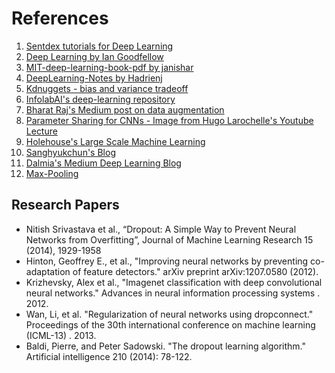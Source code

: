 # References 

1. [Sentdex tutorials for Deep Learning](https://www.youtube.com/watch?v=oYbVFhK_olY&list=PLQVvvaa0QuDfKTOs3Keq_kaG2P55YRn5v&index=43)
2. [Deep Learning by Ian Goodfellow](http://www.deeplearningbook.org)
3. [MIT-deep-learning-book-pdf by janishar](https://github.com/janishar/mit-deep-learning-book-pdf)
4. [DeepLearning-Notes by Hadrienj](https://github.com/hadrienj/deepLearningBook-Notes)
5. [Kdnuggets - bias and variance tradeoff](https://www.kdnuggets.com/2016/08/bias-variance-tradeoff-overview.html)
6. [InfolabAI's deep-learning repository](https://github.com/InfolabAI/DeepLearning/blob/master)
7. [Bharat Raj's Medium post on data augmentation](https://medium.com/nanonets/how-to-use-deep-learning-when-you-have-limited-data-part-2-data-augmentation-c26971dc8ced)
8. [Parameter Sharing for CNNs - Image from Hugo Larochelle's Youtube Lecture](https://www.youtube.com/watch?v=aAT1t9p7ShM)
9. [Holehouse's Large Scale Machine Learning](http://www.holehouse.org/mlclass/17_Large_Scale_Machine_Learning.html)
10. [Sanghyukchun's Blog](http://sanghyukchun.github.io/88/)
11. [Dalmia's Medium Deep Learning Blog](https://medium.com/inveterate-learner/deep-learning-book-chapter-9-convolutional-networks-45e43bfc718d)
12. [Max-Pooling](https://www.pexels.com/) 

## Research Papers 

* Nitish Srivastava et al., “Dropout: A Simple Way to Prevent Neural Networks from Overfitting”, Journal of Machine Learning Research 15 (2014), 1929-1958
* Hinton, Geoffrey E., et al., "Improving neural networks by preventing co-adaptation of feature detectors." arXiv preprint arXiv:1207.0580 (2012).
* Krizhevsky, Alex et al., "Imagenet classification with deep convolutional neural networks." Advances in neural information processing systems . 2012.
* Wan, Li, et al. "Regularization of neural networks using dropconnect." Proceedings of the 30th international conference on machine learning (ICML-13) . 2013.
* Baldi, Pierre, and Peter Sadowski. "The dropout learning algorithm." Artificial intelligence 210 (2014): 78-122.

